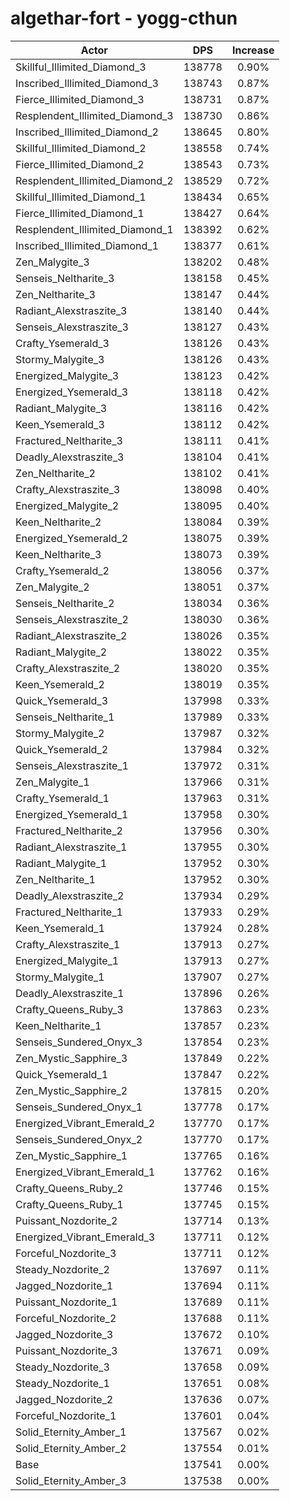 # algethar-fort - yogg-cthun
| Actor | DPS | Increase |
|---|:---:|:---:|
|Skillful_Illimited_Diamond_3|138778|0.90%|
|Inscribed_Illimited_Diamond_3|138743|0.87%|
|Fierce_Illimited_Diamond_3|138731|0.87%|
|Resplendent_Illimited_Diamond_3|138730|0.86%|
|Inscribed_Illimited_Diamond_2|138645|0.80%|
|Skillful_Illimited_Diamond_2|138558|0.74%|
|Fierce_Illimited_Diamond_2|138543|0.73%|
|Resplendent_Illimited_Diamond_2|138529|0.72%|
|Skillful_Illimited_Diamond_1|138434|0.65%|
|Fierce_Illimited_Diamond_1|138427|0.64%|
|Resplendent_Illimited_Diamond_1|138392|0.62%|
|Inscribed_Illimited_Diamond_1|138377|0.61%|
|Zen_Malygite_3|138202|0.48%|
|Senseis_Neltharite_3|138158|0.45%|
|Zen_Neltharite_3|138147|0.44%|
|Radiant_Alexstraszite_3|138140|0.44%|
|Senseis_Alexstraszite_3|138127|0.43%|
|Crafty_Ysemerald_3|138126|0.43%|
|Stormy_Malygite_3|138126|0.43%|
|Energized_Malygite_3|138123|0.42%|
|Energized_Ysemerald_3|138118|0.42%|
|Radiant_Malygite_3|138116|0.42%|
|Keen_Ysemerald_3|138112|0.42%|
|Fractured_Neltharite_3|138111|0.41%|
|Deadly_Alexstraszite_3|138104|0.41%|
|Zen_Neltharite_2|138102|0.41%|
|Crafty_Alexstraszite_3|138098|0.40%|
|Energized_Malygite_2|138095|0.40%|
|Keen_Neltharite_2|138084|0.39%|
|Energized_Ysemerald_2|138075|0.39%|
|Keen_Neltharite_3|138073|0.39%|
|Crafty_Ysemerald_2|138056|0.37%|
|Zen_Malygite_2|138051|0.37%|
|Senseis_Neltharite_2|138034|0.36%|
|Senseis_Alexstraszite_2|138030|0.36%|
|Radiant_Alexstraszite_2|138026|0.35%|
|Radiant_Malygite_2|138022|0.35%|
|Crafty_Alexstraszite_2|138020|0.35%|
|Keen_Ysemerald_2|138019|0.35%|
|Quick_Ysemerald_3|137998|0.33%|
|Senseis_Neltharite_1|137989|0.33%|
|Stormy_Malygite_2|137987|0.32%|
|Quick_Ysemerald_2|137984|0.32%|
|Senseis_Alexstraszite_1|137972|0.31%|
|Zen_Malygite_1|137966|0.31%|
|Crafty_Ysemerald_1|137963|0.31%|
|Energized_Ysemerald_1|137958|0.30%|
|Fractured_Neltharite_2|137956|0.30%|
|Radiant_Alexstraszite_1|137955|0.30%|
|Radiant_Malygite_1|137952|0.30%|
|Zen_Neltharite_1|137952|0.30%|
|Deadly_Alexstraszite_2|137934|0.29%|
|Fractured_Neltharite_1|137933|0.29%|
|Keen_Ysemerald_1|137924|0.28%|
|Crafty_Alexstraszite_1|137913|0.27%|
|Energized_Malygite_1|137913|0.27%|
|Stormy_Malygite_1|137907|0.27%|
|Deadly_Alexstraszite_1|137896|0.26%|
|Crafty_Queens_Ruby_3|137863|0.23%|
|Keen_Neltharite_1|137857|0.23%|
|Senseis_Sundered_Onyx_3|137854|0.23%|
|Zen_Mystic_Sapphire_3|137849|0.22%|
|Quick_Ysemerald_1|137847|0.22%|
|Zen_Mystic_Sapphire_2|137815|0.20%|
|Senseis_Sundered_Onyx_1|137778|0.17%|
|Energized_Vibrant_Emerald_2|137770|0.17%|
|Senseis_Sundered_Onyx_2|137770|0.17%|
|Zen_Mystic_Sapphire_1|137765|0.16%|
|Energized_Vibrant_Emerald_1|137762|0.16%|
|Crafty_Queens_Ruby_2|137746|0.15%|
|Crafty_Queens_Ruby_1|137745|0.15%|
|Puissant_Nozdorite_2|137714|0.13%|
|Energized_Vibrant_Emerald_3|137711|0.12%|
|Forceful_Nozdorite_3|137711|0.12%|
|Steady_Nozdorite_2|137697|0.11%|
|Jagged_Nozdorite_1|137694|0.11%|
|Puissant_Nozdorite_1|137689|0.11%|
|Forceful_Nozdorite_2|137688|0.11%|
|Jagged_Nozdorite_3|137672|0.10%|
|Puissant_Nozdorite_3|137671|0.09%|
|Steady_Nozdorite_3|137658|0.09%|
|Steady_Nozdorite_1|137651|0.08%|
|Jagged_Nozdorite_2|137636|0.07%|
|Forceful_Nozdorite_1|137601|0.04%|
|Solid_Eternity_Amber_1|137567|0.02%|
|Solid_Eternity_Amber_2|137554|0.01%|
|Base|137541|0.00%|
|Solid_Eternity_Amber_3|137538|0.00%|
